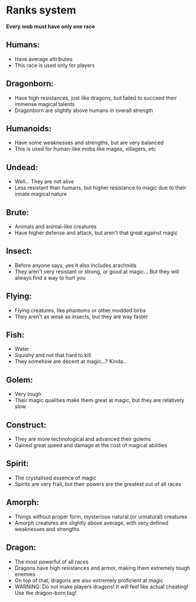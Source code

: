 
# Ranks system

**Every mob must have only one race**

## Humans:
- Have average attributes 
- This race is used only for players

## Dragonborn:
- Have high resistances, just like dragons, but failed to succeed their immense magical talents
- Dragonborn are slightly above humans in overall strength

## Humanoids:
- Have some weaknesses and strengths, but are very balanced
- This is used for human-like mobs like mages, villagers, etc

## Undead:
- Well... They are not alive
- Less resistant than humans, but higher resistance to magic due to their innate magical nature

## Brute:
- Animals and animal-like creatures
- Have higher defense and attack, but aren't that great against magic

## Insect:
- Before anyone says, yes it also includes arachnids
- They aren't very resistant or strong, or good at magic... But they will always find a way to hurt you

## Flying:
- Flying creatures, like phantoms or other modded birbs
- They aren't as weak as insects, but they are way faster

## Fish:
- Water
- Squishy and not that hard to kill
- They somehow are decent at magic...? Kinda...

## Golem:
- Very tough
- Their magic qualities make them great at magic, but they are relatively slow

## Construct:
- They are more technological and advanced their golems
- Gained great speed and damage at the cost of magical abilities

## Spirit:
- The crystalised essence of magic
- Spirits are very frail, but their powers are the greatest out of all races

## Amorph:
- Things without proper form, mysterious natural (or unnatural) creatures
- Amorph creatures are slightly above average, with very defined weaknesses and strengths

## Dragon:
- The most powerful of all races
- Dragons have high resistances and armor, making them extremely tough enemies
- On top of that, dragons are also extremely proficient at magic
- WARNING: Do not make players dragons! It will feel like actual cheating! Use the dragon-born tag!